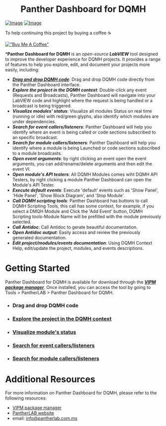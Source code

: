 <h1 style="text-align: center;">Panther Dashboard for DQMH</h1>

[![Image](https://www.vipm.io/package/pantherlab_lib_panther_dashboard/badge.svg?metric=installs)](https://www.vipm.io/package/pantherlab_lib_panther_dashboard/) [![Image](https://www.vipm.io/package/pantherlab_lib_panther_dashboard/badge.svg?metric=stars)](https://www.vipm.io/package/pantherlab_lib_panther_dashboard/)


To help continuing this project  by buying a coffee  ☕ 

[!["Buy Me A Coffee"](https://www.buymeacoffee.com/assets/img/custom_images/orange_img.png)](https://www.buymeacoffee.com/enoearias)

***Panther Dashboard for DQMH** is an _open-source_ ***LabVIEW*** tool designed to improve the developer experience for DQMH projects. It provides a range of features to help you explore, edit, and document your projects more easily, including:

- ***[Drag and drop DQMH code](#Drag-and-drop-DQMH-code)***: Drag and drop DQMH code directly from the Panther Dashboard interface.
- ***Explore the project in the DQMH context***: Double-click any event (Requests and Broadcasts), Panther Dashboard will navigate into your LabVIEW code and highlight where the request is being handled or a broadcast is being triggered.
- ***Visualize modules' status***: Visualize all modules Status on real time (running or idle) with red/green glyphs, also identify which modules are under dependencies.
- ***Search for event callers/listeners***: Panther Dashboard will help you identify where an event is being called or code sections subscribed to an specific broadcast.
- ***Search for module callers/listeners***: Panther Dashboard will help you identify where a module is being Launched or code sections subscribed to a module broadcasts.
- ***Open event arguments***: by right clicking an event open the event arguments, you can add/rename/delete arguments and then edit the event VI.
- ***Open module's API testers***: All DQMH Modules comes wiht DQMH API Testers, by right clicking a module Panther Dashboard can open the Module's API Tester.
- ***Execute default events***: Execute 'default' events such as 'Show Panel', 'Hide Panel', 'Show Block Diagram', and 'Stop Module'.
- ***Call DQMH scripting tools***: Panther Dashboard has buttons to call DQMH Scripting Tools, this call has some context, for example, if you select a DMQH Module and Click the 'Add Event' button, DQMH Scripting tools-Module Name will be prefilled with the module previously selected.
- ***Call Antidoc***: Call Antidoc to gerate beautiful documentation.
- ***Open Antidoc output***: Easily access and review the previously generated documentation.
- ***Edit project/modules/events documentation***: Using DQMH Context Help, edit/update the project, modules, and events descriptions.

# Getting Started

Panther Dashboard for DQMH is available for download through the ***[VIPM package manager](https://www.vipm.io/package/pantherlab_lib_panther_dashboard/)***. Once installed, you can access the tool by going to Tools > PantherLAB > Panther Dashboard for DQMH.

- ### Drag and drop DQMH code
- ### [Explore the project in the DQMH context](#Explore-the-project-in-the-DQMH-context)
- ### [Visualize module's status](#Visualize-module's-status)
- ### [Search for event callers/listeners](#Search-for-event-callers/listeners)
- ### [Search for module callers/listeners](#Search-for-module-callers/listeners)




# Additional Resources

For more information on Panther Dashboard for DQMH, please refer to the following resources:

- [VIPM package manager](https://www.vipm.io/package/pantherlab_lib_panther_dashboard/)
- [PantherLAB website](https://pantherlab.com.mx/)
- email: info@pantherlab.com.mx
 

 
